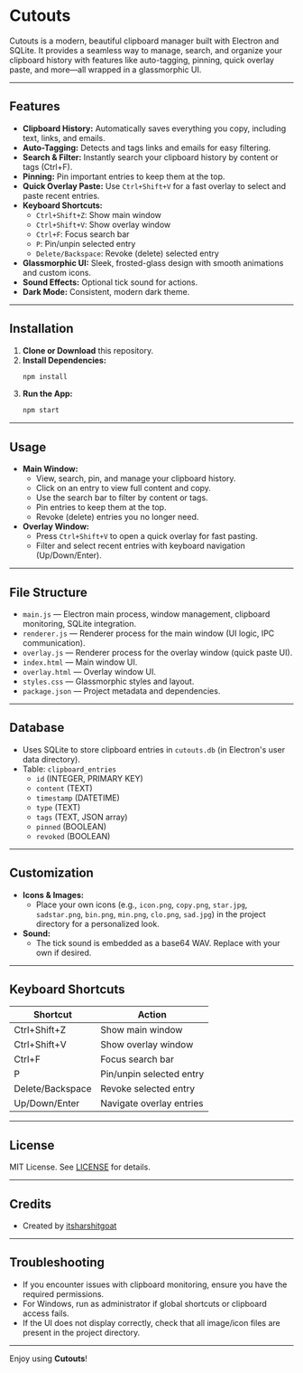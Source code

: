 # Cutouts

Cutouts is a modern, beautiful clipboard manager built with Electron and SQLite. It provides a seamless way to manage, search, and organize your clipboard history with features like auto-tagging, pinning, quick overlay paste, and more—all wrapped in a glassmorphic UI.

---

## Features

- **Clipboard History:** Automatically saves everything you copy, including text, links, and emails.
- **Auto-Tagging:** Detects and tags links and emails for easy filtering.
- **Search & Filter:** Instantly search your clipboard history by content or tags (Ctrl+F).
- **Pinning:** Pin important entries to keep them at the top.
- **Quick Overlay Paste:** Use `Ctrl+Shift+V` for a fast overlay to select and paste recent entries.
- **Keyboard Shortcuts:**
  - `Ctrl+Shift+Z`: Show main window
  - `Ctrl+Shift+V`: Show overlay window
  - `Ctrl+F`: Focus search bar
  - `P`: Pin/unpin selected entry
  - `Delete/Backspace`: Revoke (delete) selected entry
- **Glassmorphic UI:** Sleek, frosted-glass design with smooth animations and custom icons.
- **Sound Effects:** Optional tick sound for actions.
- **Dark Mode:** Consistent, modern dark theme.

---

## Installation

1. **Clone or Download** this repository.
2. **Install Dependencies:**
   ```sh
   npm install
   ```
3. **Run the App:**
   ```sh
   npm start
   ```

---

## Usage

- **Main Window:**
  - View, search, pin, and manage your clipboard history.
  - Click on an entry to view full content and copy.
  - Use the search bar to filter by content or tags.
  - Pin entries to keep them at the top.
  - Revoke (delete) entries you no longer need.
- **Overlay Window:**
  - Press `Ctrl+Shift+V` to open a quick overlay for fast pasting.
  - Filter and select recent entries with keyboard navigation (Up/Down/Enter).

---

## File Structure

- `main.js` — Electron main process, window management, clipboard monitoring, SQLite integration.
- `renderer.js` — Renderer process for the main window (UI logic, IPC communication).
- `overlay.js` — Renderer process for the overlay window (quick paste UI).
- `index.html` — Main window UI.
- `overlay.html` — Overlay window UI.
- `styles.css` — Glassmorphic styles and layout.
- `package.json` — Project metadata and dependencies.

---

## Database

- Uses SQLite to store clipboard entries in `cutouts.db` (in Electron's user data directory).
- Table: `clipboard_entries`
  - `id` (INTEGER, PRIMARY KEY)
  - `content` (TEXT)
  - `timestamp` (DATETIME)
  - `type` (TEXT)
  - `tags` (TEXT, JSON array)
  - `pinned` (BOOLEAN)
  - `revoked` (BOOLEAN)

---

## Customization

- **Icons & Images:**
  - Place your own icons (e.g., `icon.png`, `copy.png`, `star.jpg`, `sadstar.png`, `bin.png`, `min.png`, `clo.png`, `sad.jpg`) in the project directory for a personalized look.
- **Sound:**
  - The tick sound is embedded as a base64 WAV. Replace with your own if desired.

---

## Keyboard Shortcuts

| Shortcut           | Action                        |
|--------------------|------------------------------|
| Ctrl+Shift+Z       | Show main window             |
| Ctrl+Shift+V       | Show overlay window          |
| Ctrl+F             | Focus search bar             |
| P                  | Pin/unpin selected entry     |
| Delete/Backspace   | Revoke selected entry        |
| Up/Down/Enter      | Navigate overlay entries     |

---

## License

MIT License. See [LICENSE](LICENSE) for details.

---

## Credits

- Created by [itsharshitgoat](https://itsharshitgoat.github.io/Website/)

---

## Troubleshooting

- If you encounter issues with clipboard monitoring, ensure you have the required permissions.
- For Windows, run as administrator if global shortcuts or clipboard access fails.
- If the UI does not display correctly, check that all image/icon files are present in the project directory.

---

Enjoy using **Cutouts**!
